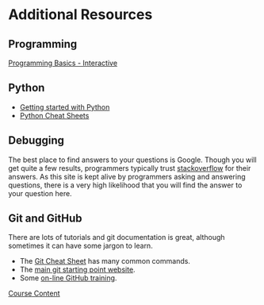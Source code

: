 # Additional Resources

## Programming

[Programming Basics - Interactive](http://www.programmingbasics.org/en/beginner/gettingstarted.html)

## Python

- [Getting started with Python](https://www.python.org/about/gettingstarted/)
- [Python Cheat Sheets](http://ehmatthes.github.io/pcc/cheatsheets/README.html)

## Debugging

The best place to find answers to your questions is Google. Though you will get quite a few results, programmers
typically trust
[stackoverflow](https://stackoverflow.com) for their answers.
As this site is kept alive by programmers asking and answering questions, there is a very high likelihood that you will
find the answer to your question here.

## Git and GitHub

There are lots of tutorials and git documentation is great, although sometimes it can have some jargon to learn.

- The [Git Cheat Sheet](https://education.github.com/git-cheat-sheet-education.pdf) has many common commands.
- The [main git starting point website](https://git-scm.com/).
- Some [on-line GitHub training](https://services.github.com/on-demand/).

[Course Content](README.md)
